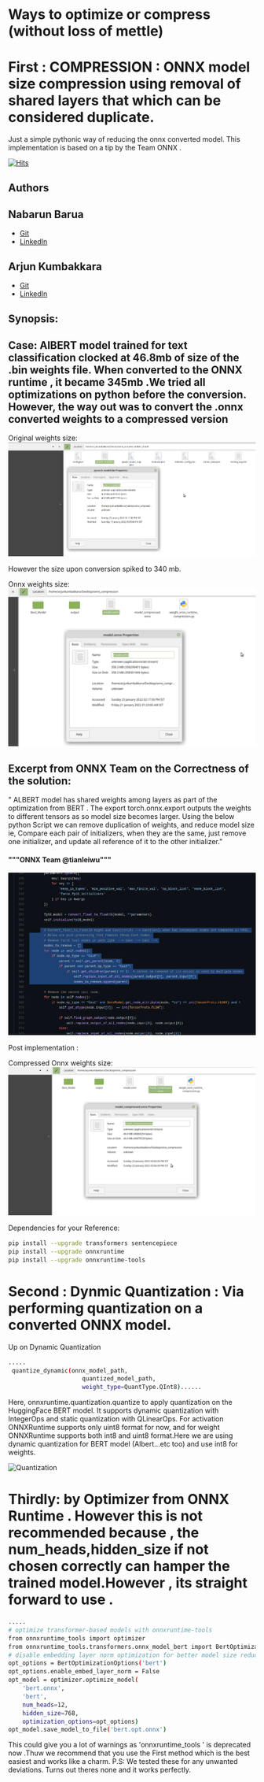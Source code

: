# Ways to optimize or compress (without loss of mettle) 


# First : COMPRESSION :  ONNX model size compression using removal of shared layers that which can be considered duplicate. 
Just a simple pythonic way of reducing the onnx converted model. This implementation is based on a tip by the Team ONNX .

[![Hits](https://hits.seeyoufarm.com/api/count/incr/badge.svg?url=https%3A%2F%2Fgithub.com%2FarjunKumbakkara%2Fonnx_model_size_compression&count_bg=%2379C83D&title_bg=%23555555&icon=&icon_color=%23E7E7E7&title=hits&edge_flat=false)](https://hits.seeyoufarm.com)



## Authors
## Nabarun Barua 
- [Git](https://github.com/nabarunbaruaAIML)
- [LinkedIn](https://www.linkedin.com/in/nabarun-barua-aiml-engineer/)
## Arjun Kumbakkara 
- [Git](https://github.com/arjunKumbakkara)
- [LinkedIn](https://www.linkedin.com/in/arjunkumbakkara/)

## Synopsis:

## Case: AlBERT model trained for text classification clocked at 46.8mb of size of the .bin weights file. When converted to the ONNX runtime , it became 345mb .We tried all optimizations on python before the conversion. However, the way out was to convert the .onnx converted weights to a compressed version

Original weights size:
![original Weights](./documentation_elements/sizeone.png)


However the  size upon conversion spiked to 340 mb.

Onnx weights size:
![ONNX converted Weights size](./documentation_elements/sizesecond.png)


## Excerpt from ONNX Team on the Correctness of the solution: 
" ALBERT model has shared weights among layers as part of the optimization from BERT . 
The export  torch.onnx.export outputs the weights to different tensors as so model size becomes larger.
Using the below python Script we can remove duplication of weights, and reduce model size
ie,  Compare each pair of initializers, when they are the same, just remove one initializer, and update all reference of it to the other initializer."
#### """ONNX Team @tianleiwu"""

![fromtheOfficialRepo](./documentation_elements/fromrepo.png)


Post implementation : 

Compressed Onnx weights size:
![New onnx Weights size](./documentation_elements/sizethird.png)



Dependencies for your Reference: 


```bash
pip install --upgrade transformers sentencepiece
pip install --upgrade onnxruntime
pip install --upgrade onnxruntime-tools
```


# Second : Dynmic Quantization :  Via performing quantization on a converted ONNX model. 

Up on Dynamic Quantization 


```bash
.....
 quantize_dynamic(onnx_model_path,
                     quantized_model_path,
                     weight_type=QuantType.QInt8)......

```
Here, onnxruntime.quantization.quantize to apply quantization on the HuggingFace BERT model. It supports dynamic quantization with IntegerOps and static quantization with QLinearOps. For activation ONNXRuntime supports only uint8 format for now, and for weight ONNXRuntime supports both int8 and uint8 format.Here we are using dynamic quantization for BERT model (Albert...etc too) and use int8 for weights.


![Quantization](./documentation_elements/FouthOne.png)






# Thirdly: by Optimizer from ONNX Runtime . However this is not recommended because , the num_heads,hidden_size if not chosen correctly can hamper the trained model.However , its straight forward to use .


```bash
.....
# optimize transformer-based models with onnxruntime-tools
from onnxruntime_tools import optimizer
from onnxruntime_tools.transformers.onnx_model_bert import BertOptimizationOptions
# disable embedding layer norm optimization for better model size reduction
opt_options = BertOptimizationOptions('bert')
opt_options.enable_embed_layer_norm = False
opt_model = optimizer.optimize_model(
    'bert.onnx',
    'bert', 
    num_heads=12,
    hidden_size=768,
    optimization_options=opt_options)
opt_model.save_model_to_file('bert.opt.onnx')

```


This could give you a lot of warnings as  'onnxruntime_tools ' is deprecated now .Thuw we recommend that you use the First method which is the best easiest and works like a charm.
P.S: We tested these for any unwanted deviations. Turns out theres none and it works perfectly.




